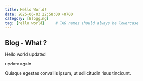 ```yaml
---
title: Hello World!
date: 2025-06-03 22:58:00 +0700
category: [Blogging]
tag: [hello world]     # TAG names should always be lowercase
---
```


## Blog - What ?

Hello world updated

update again

Quisque egestas convallis ipsum, ut sollicitudin risus tincidunt.

